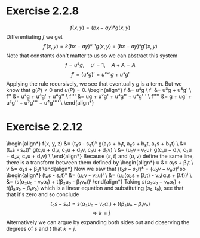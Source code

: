 # Exercise 2.2.8

$$ f(x, y) = (bx - ay)ᵏg(x, y) $$
Differentiating $f$ we get
$$ f'(x, y) = k(bx - ay)ᵏ⁻¹ g(x, y) + (bx - ay)ᵏ g'(x, y) $$
Note that constants don't matter to us so we can abstract this system
$$ f = u⁴g, \quad u' = 1, \quad A + A = A $$
$$ f' = (uᵏg)' = uᵏ⁻¹g + uᵏg' $$
Applying the rule recursively, we see that eventually $g$ is a term.
But we know that $g(P) ≠ 0$ and $u(P) = 0$.
\begin{align*}
f &= u⁴g \\
f' &= u³g + u⁴g' \\
f'' &= u²g + u³g' + u⁴g'' \\
f''' &= ug + u²g' + u³g'' + u⁴g''' \\
f'''' &= g + ug' + u²g'' + u³g''' + u⁴g'''' \\
\end{align*}

# Exercise 2.2.12

\begin{align*}
f(x, y, z)  &= (t₀s - s₀t)ᵏ g(a₁s + b₁t, a₂s + b₂t, a₃s + b₃t) \\
            &= (t₀s - s₀t)ᵏ g(c₁u + d₁v, c₂u + d₂v, c₃u + d₃v) \\
            &= (u₀v - v₀u)ʲ g(c₁u + d₁v, c₂u + d₂v, c₃u + d₃v) \\
\end{align*}
Because $(s, t)$ and $(u, v)$ define the same line, there is a transform between them
defined by
\begin{align*}
u &= α₁s + β₁t \\
v &= α₂s + β₂t
\end{align*}
Now we saw that $(t₀s - s₀t)ᵏ = (u₀v - v₀u)ʲ$ so
\begin{align*}
(t₀s - s₀t)ᵏ &= (u₀v - v₀u)ʲ \\
            &= (u₀(α₂s + β₂t) - v₀(α₁s + β₁t))ʲ \\
            &= (s(α₂u₀ - v₀α₁) + t(β₂u₀ - β₁v₀))ʲ
\end{align*}
Taking $s(α₂u₀ - v₀α₁) + t(β₂u₀ - β₁v₀)$ which is a linear equation and substituting $(s₀, t₀)$,
see that that it's zero and so conclude
$$ t₀s - s₀t = s(α₂u₀ - v₀α₁) + t(β₂u₀ - β₁v₀) $$
$$ ⇒ k = j $$
Alternatively we can argue by expanding both sides out and observing the degrees of $s$ and $t$
that $k = j$.

